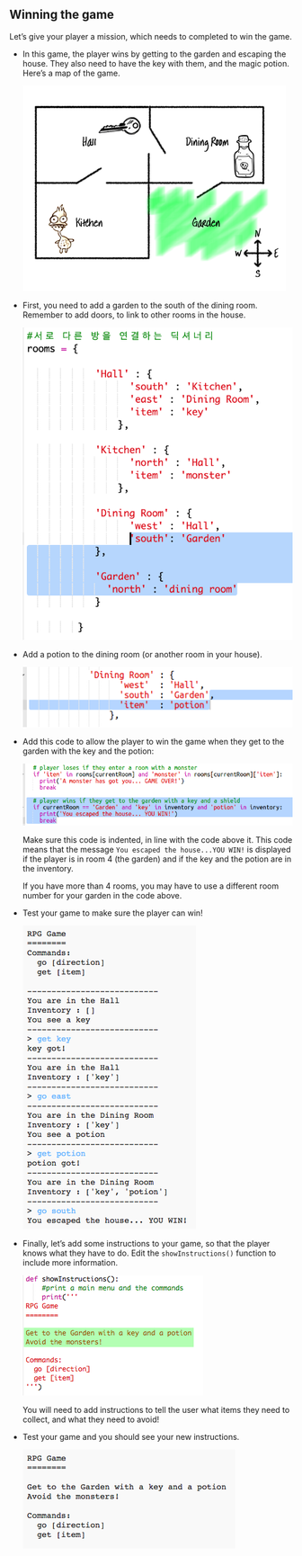 ## Winning the game

Let’s give your player a mission, which needs to completed to win the game.

+ In this game, the player wins by getting to the garden and escaping the house. They also need to have the key with them, and the magic potion. Here’s a map of the game.
    
    ![스크린샷](images/rpg-final-map.png)

+ First, you need to add a garden to the south of the dining room. Remember to add doors, to link to other rooms in the house.
    
    ![스크린샷](images/rpg-garden.png)

+ Add a potion to the dining room (or another room in your house).
    
    ![스크린샷](images/rpg-potion.png)

+ Add this code to allow the player to win the game when they get to the garden with the key and the potion:
    
    ![스크린샷](images/rpg-win-code.png)
    
    Make sure this code is indented, in line with the code above it. This code means that the message `You escaped the house...YOU WIN!` is displayed if the player is in room 4 (the garden) and if the key and the potion are in the inventory.
    
    If you have more than 4 rooms, you may have to use a different room number for your garden in the code above.

+ Test your game to make sure the player can win!
    
    ![스크린샷](images/rpg-win-test.png)

+ Finally, let’s add some instructions to your game, so that the player knows what they have to do. Edit the `showInstructions()` function to include more information.
    
    ![스크린샷](images/rpg-instructions-code.png)
    
    You will need to add instructions to tell the user what items they need to collect, and what they need to avoid!

+ Test your game and you should see your new instructions.
    
    ![screenshot](images/rpg-instructions-test.png)